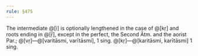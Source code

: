```yaml
---
rule: §475
---
```


The intermediate @[i] is optionally lengthened in the case of @[kṛ] and roots ending in @[ṝ], except in the perfect, the Second Ātm. and the aorist Par.; @[vṛ]—@[varitāsmi, varītāsmi], 1 sing. @[kṛ]—@[karitāsmi, karītāsmi] 1 sing.